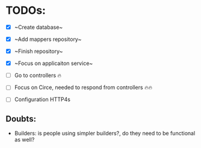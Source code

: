 # TODOs:

- [x] ~Create database~
- [x] ~Add mappers repository~
- [x] ~Finish repository~
- [x] ~Focus on applicaiton service~
- [ ] Go to controllers :fire:
- [ ] Focus on Circe, needed to respond from controllers :fire::fire:
- [ ] Configuration HTTP4s



## Doubts:

- Builders: is people using simpler builders?, do they need to be functional as well?
